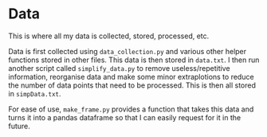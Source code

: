 # Data

This is where all my data is collected, stored, processed, etc.

Data is first collected using `data_collection.py` and various other helper functions stored in other files. This data is then stored in `data.txt`. I then run another script called `simplify_data.py` to remove useless/repetitive information, reorganise data and make some minor extraplotions to reduce the number of data points that need to be processed. This is then all stored in `simpData.txt`.

For ease of use, `make_frame.py` provides a function that takes this data and turns it into a pandas dataframe so that I can easily request for it in the future.
